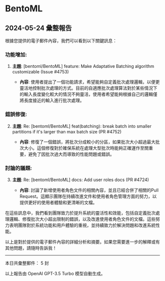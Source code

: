 # BentoML

## 2024-05-24 彙整報告

根據您提供的電子郵件內容，我們可以看到以下關鍵訊息：



### 功能增加:

1. **主題**: [bentoml/BentoML] feature: Make Adaptative Batching algorithm customizable (Issue #4753)

   - **內容**: 使用者提出了一個功能請求，希望能夠自定義批次處理邏輯，以便更靈活地控制批次處理的方式。目前的自適應批次處理算法對於某些情況下的輸入長度變化較大的情況不夠靈活，使用者希望能夠根據自己的邏輯僅將長度接近的輸入進行批次處理。



### 錯誤修復:

2. **主題**: Re: [bentoml/BentoML] feat(batching): break batch into smaller partitions if it's larger than max batch size (PR #4752)

   - **內容**: 修復了一個錯誤，將批次分成較小的分區，如果批次大小超過最大批次大小。這個修復對於確保系統在處理大型批次時能夠正確運作至關重要，避免了因批次過大而導致的性能問題或錯誤。



### 討論的議題:

3. **主題**: Re: [bentoml/BentoML] docs: Add user roles docs (PR #4724)

   - **內容**: 討論了新增使用者角色文件的相關內容，並且已經合併了相關的Pull Request。這顯示團隊在持續改進文件和使用者角色管理方面的努力，以提供更好的使用者體驗和更清晰的文檔。



在這些訊息中，我們看到團隊致力於提升系統的靈活性和效能，包括自定義批次處理邏輯、修復批次大小超出限制的錯誤，以及改進使用者角色文件的文檔。這些努力表明團隊對於系統功能和用戶體驗的重視，並持續致力於解決問題和改進系統性能。



以上是對於提供的電子郵件內容的詳細分析和摘要。如果您需要進一步的解釋或有其他問題，請隨時告訴我！



---



本日共彙整郵件： 5 封



以上報告由 OpenAI GPT-3.5 Turbo 模型自動生成。